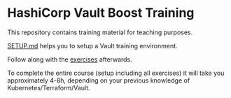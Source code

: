 # HashiCorp Vault Boost Training

This repository contains training material for teaching purposes.

[SETUP.md](./SETUP.md) helps you to setup a Vault training environment.

Follow along with the [exercises](./exercises) afterwards.

To complete the entire course (setup including all exercises) it will take you
approximately 4-8h, depending on your previous knowledge of
Kubernetes/Terraform/Vault.

